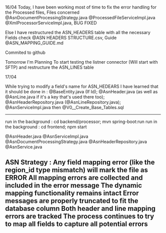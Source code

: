 16/04
Today, I have been working most of time to fix the error handling for the Processed files, Files concerned @AsnDocumentProcessingStrategy.java @ProcessedFileServiceImpl.java @XmlProcessorServiceImpl.java, BUG FIXED

Else I have restructured the ASN_HEADERS table with all the necessary Fields check @ASN HEADERS STRUCTURE.csv, Guide @ASN_MAPPING_GUIDE.md 

Commited to github

Tomorrow I'm Planning To start testing the listner connector (Will start with SFTP) and restructure the ASN_LINES table

17/04

While trying to modify a field's name for ASN_HEDEARS I have learned that it should be done in : @BaseEntity.java (If Id); @AsnHeader.java (as well as @AsnLine.java if it's a key that's used there too); @AsnHeaderRepository.java (@AsnLineRepository.java); @AsnServiceImpl.java then @V0__Create_Base_Tables.sql 



-------------------------------------------------------------------------------------------
run in the background : cd backend/processor; mvn spring-boot:run
run in the background : cd frontend; npm start

@AsnHeader.java @AsnServiceImpl.java @AsnDocumentProcessingStrategy.java @AsnHeaderRepository.java @AsnService.java 

ASN Strategy : 
Any field mapping error (like the region_id type mismatch) will mark the file as ERROR
All mapping errors are collected and included in the error message
The dynamic mapping functionality remains intact
Error messages are properly truncated to fit the database column
Both header and line mapping errors are tracked
The process continues to try to map all fields to capture all potential errors
---------------------------------------------------------------------------------------------

